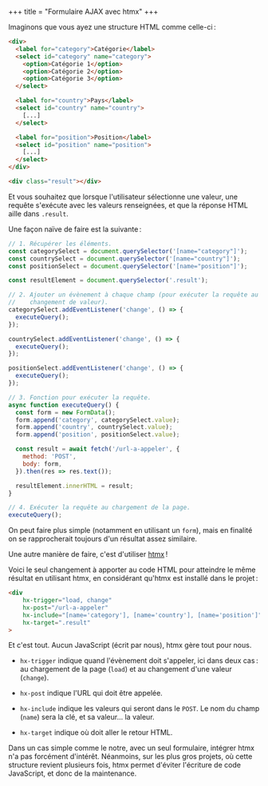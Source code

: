 +++
title = "Formulaire AJAX avec htmx"
+++

Imaginons que vous ayez une structure HTML comme celle-ci :

```html
<div>
  <label for="category">Catégorie</label>
  <select id="category" name="category">
    <option>Catégorie 1</option>
    <option>Catégorie 2</option>
    <option>Catégorie 3</option>
  </select>

  <label for="country">Pays</label>
  <select id="country" name="country">
    [...]
  </select>

  <label for="position">Position</label>
  <select id="position" name="position">
    [...]
  </select>
</div>

<div class="result"></div>
```

Et vous souhaitez que lorsque l'utilisateur sélectionne une valeur, une requête
s'exécute avec les valeurs renseignées, et que la réponse HTML aille dans
`.result`.

Une façon naïve de faire est la suivante :

```js
// 1. Récupérer les éléments.
const categorySelect = document.querySelector('[name="category"]');
const countrySelect = document.querySelector('[name="country"]');
const positionSelect = document.querySelector('[name="position"]');

const resultElement = document.querySelector('.result');

// 2. Ajouter un évènement à chaque champ (pour exécuter la requête au
//    changement de valeur).
categorySelect.addEventListener('change', () => {
  executeQuery();
});

countrySelect.addEventListener('change', () => {
  executeQuery();
});

positionSelect.addEventListener('change', () => {
  executeQuery();
});

// 3. Fonction pour exécuter la requête.
async function executeQuery() {
  const form = new FormData();
  form.append('category', categorySelect.value);
  form.append('country', countrySelect.value);
  form.append('position', positionSelect.value);

  const result = await fetch('/url-a-appeler', {
    method: 'POST',
    body: form,
  }).then(res => res.text());

  resultElement.innerHTML = result;
}

// 4. Exécuter la requête au chargement de la page.
executeQuery();
```

On peut faire plus simple (notamment en utilisant un `form`), mais en finalité
on se rapprocherait toujours d'un résultat assez similaire.

Une autre manière de faire, c'est d'utiliser [htmx](https://htmx.org/) !

Voici le seul changement à apporter au code HTML pour atteindre le même
résultat en utilisant htmx, en considérant qu'htmx est installé dans le
projet :

```html
<div
    hx-trigger="load, change"
    hx-post="/url-a-appeler"
    hx-include="[name='category'], [name='country'], [name='position']"
    hx-target=".result"
>
```

Et c'est tout. Aucun JavaScript (écrit par nous), htmx gère tout pour nous.

- `hx-trigger` indique quand l'évènement doit s'appeler, ici dans deux cas :
  au chargement de la page (`load`) et au changement d'une valeur (`change`).

- `hx-post` indique l'URL qui doit être appelée.

- `hx-include` indique les valeurs qui seront dans le `POST`. Le nom du champ
  (`name`) sera la clé, et sa valeur... la valeur.

- `hx-target` indique où doit aller le retour HTML.

Dans un cas simple comme le notre, avec un seul formulaire, intégrer htmx n'a
pas forcément d'intérêt. Néanmoins, sur les plus gros projets, où cette
structure revient plusieurs fois, htmx permet d'éviter l'écriture de code
JavaScript, et donc de la maintenance.
